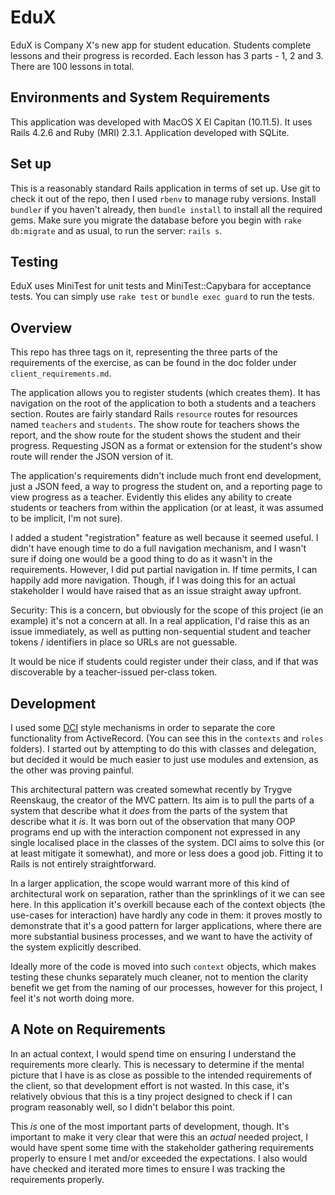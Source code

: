 # EduX

EduX is Company X's new app for student education. Students complete lessons and their progress is recorded. Each lesson has 3 parts - 1, 2 and 3. There are 100 lessons in total.

## Environments and System Requirements

This application was developed with MacOS X El Capitan (10.11.5). It uses Rails 4.2.6 and Ruby (MRI) 2.3.1. Application developed with SQLite.

## Set up

This is a reasonably standard Rails application in terms of set up. Use git to check it out of the repo, then I used `rbenv` to manage ruby versions. Install `bundler` if you haven't already, then `bundle install` to install all the required gems. Make sure you migrate the database before you begin with `rake db:migrate` and as usual, to run the server: `rails s`.

## Testing

EduX uses MiniTest for unit tests and MiniTest::Capybara for acceptance tests. You can simply use `rake test` or `bundle exec guard` to run the tests.

## Overview

This repo has three tags on it, representing the three parts of the requirements of the exercise, as can be found in the doc folder under `client_requirements.md`.

The application allows you to register students (which creates them). It has navigation on the root of the application to both a students and a teachers section. Routes are fairly standard Rails `resource` routes for resources named `teachers` and `students`. The show route for teachers shows the report, and the show route for the student shows the student and their progress. Requesting JSON as a format or extension for the student's show route will render the JSON version of it.

The application's requirements didn't include much front end development, just a JSON feed, a way to progress the student on, and a reporting page to view progress as a teacher. Evidently this elides any ability to create students or teachers from within the application (or at least, it was assumed to be implicit, I'm not sure).

I added a student "registration" feature as well because it seemed useful. I didn't have enough time to do a full navigation mechanism, and I wasn't sure if doing one would be a good thing to do as it wasn't in the requirements. However, I did put partial navigation in. If time permits, I can happily add more navigation. Though, if I was doing this for an actual stakeholder I would have raised that as an issue straight away upfront.

Security: This is a concern, but obviously for the scope of this project (ie an example) it's not a concern at all. In a real application, I'd raise this as an issue immediately, as well as putting non-sequential student and teacher tokens / identifiers in place so URLs are not guessable.

It would be nice if students could register under their class, and if that was discoverable by a teacher-issued per-class token.

## Development

I used some [DCI](https://en.wikipedia.org/wiki/Data,_context_and_interaction) style mechanisms in order to separate the core functionality from ActiveRecord. (You can see this in the `contexts` and `roles` folders). I started out by attempting to do this with classes and delegation, but decided it would be much easier to just use modules and extension, as the other was proving painful.

This architectural pattern was created somewhat recently by Trygve Reenskaug, the creator of the MVC pattern. Its aim is to pull the parts of a system that describe what it *does* from the parts of the system that describe what it *is*. It was born out of the observation that many OOP programs end up with the interaction component not expressed in any single localised place in the classes of the system. DCI aims to solve this (or at least mitigate it somewhat), and more or less does a good job. Fitting it to Rails is not entirely straightforward.

In a larger application, the scope would warrant more of this kind of architectural work on separation, rather than the sprinklings of it we can see here. In this application it's overkill because each of the context objects (the use-cases for interaction) have hardly any code in them: it proves mostly to demonstrate that it's a good pattern for larger applications, where there are more substantial business processes, and we want to have the activity of the system explicitly described.

Ideally more of the code is moved into such `context` objects, which makes testing these chunks separately much cleaner, not to mention the clarity benefit we get from the naming of our processes, however for this project, I feel it's not worth doing more.

## A Note on Requirements

In an actual context, I would spend time on ensuring I understand the requirements more clearly. This is necessary to determine if the mental picture that I have is as close as possible to the intended requirements of the client, so that development effort is not wasted. In this case, it's relatively obvious that this is a tiny project designed to check if I can program reasonably well, so I didn't belabor this point.

This *is* one of the most important parts of development, though. It's important to make it very clear that were this an *actual* needed project, I would have spent some time with the stakeholder gathering requirements properly to ensure I met and/or exceeded the expectations. I also would have checked and iterated more times to ensure I was tracking the requirements properly.


